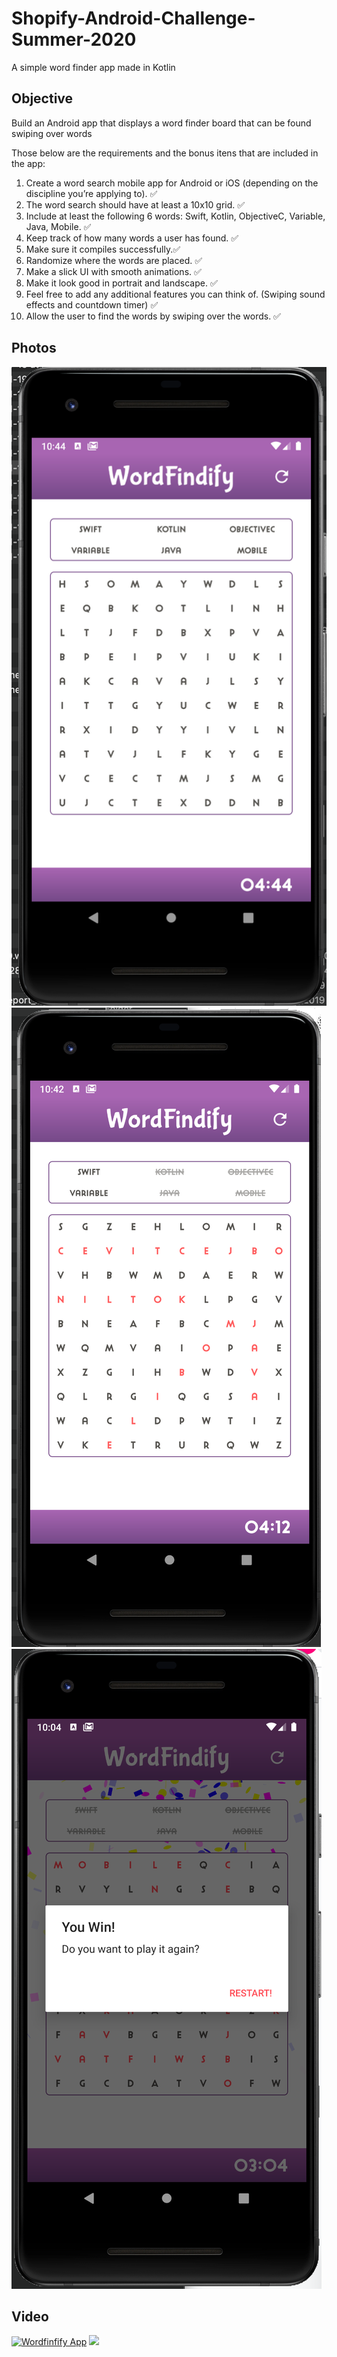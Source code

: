 # Shopify-Android-Challenge-Summer-2020
A simple word finder app made in Kotlin

## Objective

Build an Android app that displays a word finder board that can be found swiping over words

Those below are the requirements and the bonus itens that are included in the app:

1. Create a word search mobile app for Android or iOS (depending on the discipline you’re applying to). :white_check_mark:
2. The word search should have at least a 10x10 grid. :white_check_mark:
3. Include at least the following 6 words: Swift, Kotlin, ObjectiveC, Variable, Java, Mobile. :white_check_mark:
4. Keep track of how many words a user has found. :white_check_mark:
5. Make sure it compiles successfully.:white_check_mark:
6. Randomize where the words are placed. :white_check_mark:
7. Make a slick UI with smooth animations. :white_check_mark:
8. Make it look good in portrait and landscape. :white_check_mark:
9. Feel free to add any additional features you can think of. (Swiping sound effects and countdown timer) :white_check_mark:
10. Allow the user to find the words by swiping over the words. :white_check_mark:

## Photos
![](doc/nowords.png)
![](doc/somewords.png)
![](doc/win.png)

## Video
[![Wordfinfify App](https://i9.ytimg.com/vi/hVZBYuBC-_I/mqdefault.jpg?time=1579493509699&sqp=CJjQlPEF&rs=AOn4CLDgJS_nIT5YwTPGkWNfrqSr-oc4Gw)](https://youtu.be/hVZBYuBC-_I "Wordfinfify App")
![](https://youtu.be/hVZBYuBC-_I)

